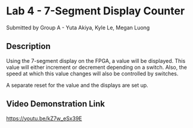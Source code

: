 # Lab 4 - 7-Segment Display Counter
Submitted by Group A - Yuta Akiya, Kyle Le, Megan Luong

## Description
Using the 7-segment display on the FPGA, a value will be displayed. This value will either increment or decrement depending on a switch. Also, the speed at which this value changes will also be controlled by switches.

A separate reset for the value and the displays are set up.

## Video Demonstration Link
https://youtu.be/kZ7w_eSx39E
